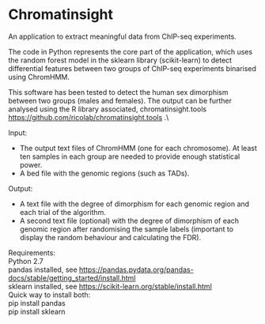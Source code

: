 # Chromatinsight
An application to extract meaningful data from ChIP-seq experiments.

The code in Python represents the core part of the application, which uses the random forest model in the sklearn library (scikit-learn) to detect differential features between two groups of ChIP-seq experiments binarised using ChromHMM.

This software has been tested to detect the human sex dimorphism between two groups (males and females). The output can be further analysed using the R library associated, chromatinsight.tools https://github.com/ricolab/chromatinsight.tools .\

Input:
* The output text files of ChromHMM (one for each chromosome). At least ten samples in each group are needed to provide enough statistical power.
* A bed file with the genomic regions (such as TADs).

Output:
* A text file with the degree of dimorphism for each genomic region and each trial of the algorithm.
* A second text file (optional) with the degree of dimorphism of each genomic region after randomising the sample labels (important to display the random behaviour and calculating the FDR).

Requirements:\
Python 2.7\
pandas installed, see https://pandas.pydata.org/pandas-docs/stable/getting_started/install.html \
sklearn installed, see https://scikit-learn.org/stable/install.html \
Quick way to install both:\
pip install pandas\
pip install sklearn
